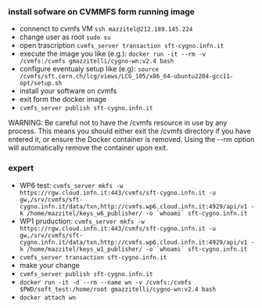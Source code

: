 ### install sofware on CVMMFS form running image 
- connenct to cvmfs VM ```ssh mazzitel@212.189.145.224```
- change user as root ```sudo su```
- open trascription ```cvmfs_server transaction sft-cygno.infn.it```
- execute the image you like (e.g.): ```docker run -it --rm -v /cvmfs:/cvmfs gmazzitelli/cygno-wn:v2.4 bash```
- configure eventualy setup like (e.g): ```source /cvmfs/sft.cern.ch/lcg/views/LCG_105/x86_64-ubuntu2204-gcc11-opt/setup.sh```
- install your software on cvmfs
- exit form the docker image 
- ```cvmfs_server publish sft-cygno.infn.it```

WARNING: Be careful not to have the /cvmfs resource in use by any process. This means you should either exit the /cvmfs directory if you have entered it, or ensure the Docker container is removed. Using the --rm option will automatically remove the container upon exit.

### expert
- WP6 test: ```cvmfs_server mkfs -w https://rgw.cloud.infn.it:443/cvmfs/sft-cygno.infn.it -u gw,/srv/cvmfs/sft-cygno.infn.it/data/txn,http://cvmfs.wp6.cloud.infn.it:4929/api/v1 -k /home/mazzitel/keys_w6_publisher/ -o `whoami` sft-cygno.infn.it```
- WP1 pruduction: ```cvmfs_server mkfs -w https://rgw.cloud.infn.it:443/cvmfs/sft-cygno.infn.it -u gw,/srv/cvmfs/sft-cygno.infn.it/data/txn,http://cvmfs.wp6.cloud.infn.it:4929/api/v1 -k /home/mazzitel/keys_w1_publisher/ -o `whoami` sft-cygno.infn.it```
- ```cvmfs_server transaction sft-cygno.infn.it```
- make your change 
- ```cvmfs_server publish sft-cygno.infn.it```
- ```docker run -it -d --rm --name wn -v /cvmfs:/cvmfs $PWD/soft_test:/home/root gmazzitelli/cygno-wn:v2.4 bash```
- ```docker attach wn```
